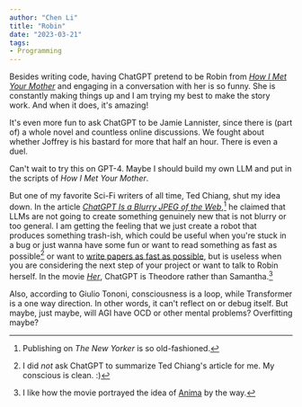 ```yaml
---
author: "Chen Li"
title: "Robin"
date: "2023-03-21"
tags: 
- Programming
---
```


Besides writing code, having ChatGPT pretend to be Robin from [_How I Met Your Mother_](https://en.wikipedia.org/wiki/How_I_Met_Your_Mother) and engaging in a conversation with her is so funny. She is constantly making things up and I am trying my best to make the story work. And when it does, it's amazing!

It's even more fun to ask ChatGPT to be Jamie Lannister, since there is (part of) a whole novel and countless online discussions. We fought about whether Joffrey is his bastard for more that half an hour. There is even a duel.

Can't wait to try this on GPT-4. Maybe I should build my own LLM and put in the scripts of _How I Met Your Mother_.

But one of my favorite Sci-Fi writers of all time, Ted Chiang, shut my idea down. In the article [_ChatGPT Is a Blurry JPEG of the Web_](https://www.newyorker.com/tech/annals-of-technology/chatgpt-is-a-blurry-jpeg-of-the-web),[^1] he claimed that LLMs are not going to create something genuinely new that is not blurry or too general. I am getting the feeling that we just create a robot that produces something trash-ish, which could be useful when you're stuck in a bug or just wanna have some fun or want to read something as fast as possible[^2] or want to [write papers as fast as possible](https://english.elpais.com/science-tech/2023-04-02/one-of-the-worlds-most-cited-scientists-rafael-luque-suspended-without-pay-for-13-years.html), but is useless when you are considering the next step of your project or want to talk to Robin herself. In the movie [_Her_](https://www.imdb.com/title/tt1798709/), ChatGPT is Theodore rather than Samantha.[^3]

Also, according to Giulio Tononi, consciousness is a loop, while Transformer is a one way direction. In other words, it can't reflect on or debug itself. But maybe, just maybe, will AGI have OCD or other mental problems? Overfitting maybe?

[^1]: Publishing on _The New Yorker_ is so old-fashioned.
[^2]: I did _not_ ask ChatGPT to summarize Ted Chiang's article for me. My conscious is clean. :)
[^3]: I like how the movie portrayed the idea of [Anima](https://en.wikipedia.org/wiki/Anima_and_animus) by the way.
